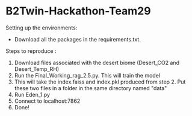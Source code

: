# B2Twin-Hackathon-Team29
Setting up the environments:
- Download all the packages in the requirements.txt.

Steps to reproduce :
1. Download files associated with the desert biome (Desert_CO2 and Desert_Temp_RH)
2. Run the Final_Working_rag_2.5.py. This will train the model
3. This will take the index.faiss and index.pkl produced from step 2. Put these two files in a folder in the same directory named "data"
4. Run Eden_1.py
5. Connect to localhost:7862
6. Done!

